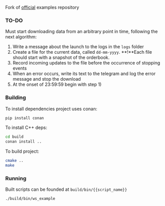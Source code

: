 Fork of [official](https://github.com/ftexchange/ftx) examples repository

### TO-DO

Must start downloading data from an arbitrary point in time, following the next algorithm:
1. Write a message about the launch to the logs in the `logs` folder
2. Create a file for the current data, called `dd-mm-yyyy`. **!**Each file should start with a snapshot of the orderbook.
3. Record incoming updates to the file before the occurrence of stopping events
4. When an error occurs, write its text to the telegram and log the error message and stop the download
5. At the onset of 23:59:59 begin with step 1)


### Building
To install dependencies project uses conan:

```bash
pip install conan
```

To install C++ deps:
```bash
cd build
conan install ..
```
To build project:

```bash
cmake ..
make
```

### Running
Built scripts can be founded at `build/bin/{{script_name}}`
```bash
./build/bin/ws_example
```